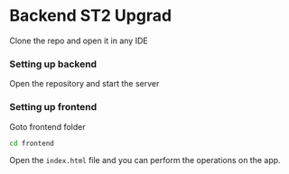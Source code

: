 # Backend ST2 Upgrad

Clone the repo and open it in any IDE

### Setting up backend

Open the repository and start the server

### Setting up frontend

Goto frontend folder
```bash
cd frontend
```

Open the `index.html` file and you can perform the operations on the app.
